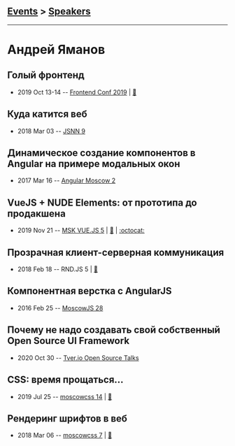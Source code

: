 ## [Events](../README.md) > [Speakers](../speakers.md)
---

# Андрей Яманов

## Голый фронтенд
- 2019 Oct 13-14 -- [Frontend Conf 2019](https://www.youtube.com/watch?v=qrrvf_VzhLE)  | [:notebook:](https://drive.google.com/file/d/165PprTQT4qAA5ryel-e8u9pTNA8aHrLr)  
## Куда катится веб
- 2018 Mar 03 -- [JSNN 9](https://youtu.be/ZtJZ2qDjee4)    
## Динамическое создание компонентов в Angular на примере модальных окон
- 2017 Mar 16 -- [Angular Moscow 2](https://youtu.be/blSENg8Gssw)    
## VueJS + NUDE Elements: от прототипа до продакшена
- 2019 Nov 21 -- [MSK VUE.JS 5](https://www.youtube.com/watch?v=CNql0mU9DRM)  | [:notebook:](https://nude-vuejs-talk.tenphi.now.sh/) | [:octocat:](https://nude-playground.tenphi.now.sh/) 
## Прозрачная клиент-серверная коммуникация
- 2018 Feb 18 -- RND.JS 5  | [:notebook:](https://vk.com/doc5938234_460241963?hash=a339c346ea70be6a36&dl=f5f21a3cac0cfc102c)  
## Компонентная верстка с AngularJS
- 2016 Feb 25 -- [MoscowJS 28](https://it.mail.ru/video/467/)    
## Почему не надо создавать свой собственный Open Source UI Framework
- 2020 Oct 30 -- [Tver.io Open Source Talks](https://www.youtube.com/watch?v=ZnsRH9NVqDw)    
## CSS: время прощаться…
- 2019 Jul 25 -- [moscowcss 14](https://www.youtube.com/watch?v=CeDdgCDq86s)  | [:notebook:](https://drive.google.com/file/d/1ENY5eQTY_M0MMQbjlCPtrXx97QunIf5a/view)  
## Рендеринг шрифтов в веб
- 2018 Mar 06 -- [moscowcss 7](https://www.facebook.com/afishamansarda/videos/1901332616557448/)  | [:notebook:](https://vk.com/doc4174564_461141806)  
